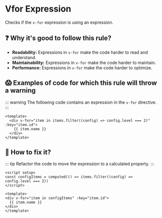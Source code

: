 # Vfor Expression

Checks if the `v-for` expression is using an expression.

## ❓ Why it's good to follow this rule?

- **Readability:** Expressions in `v-for` make the code harder to read and understand.
- **Maintainability:** Expressions in `v-for` make the code harder to maintain.
- **Performance:** Expressions in `v-for` make the code harder to optimize.

## 😱 Examples of code for which this rule will throw a warning

::: warning
The following code contains an expression in the `v-for` directive.
:::

```vue
<template>
  <div v-for="item in items.filter((config) => config.level === 2)" :key="item.id">
    {{ item.name }}
  </div>
</template>
```

## 🤩 How to fix it?

::: tip
Refactor the code to move the expression to a calculated property.
:::

```vue
<script setup>
const configItems = computed(() => items.filter((config) => config.level === 2))
</script>

<template>
<div v-for="item in configItems" :key="item.id">
  {{ item.name }}
</div>
</template>
```
